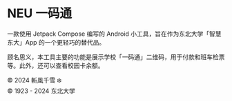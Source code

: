 # NEU 一码通

一款使用 Jetpack Compose 编写的 Android 小工具，旨在作为东北大学「智慧东大」App 的一个更轻巧的替代品。

顾名思义，本工具主要的功能是展示学校「一码通」二维码，用于付款和班车检票等。此外，还可以查看校园卡余额。

© 2024 斬風千雪 ❄️  
© 1923 - 2024 东北大学